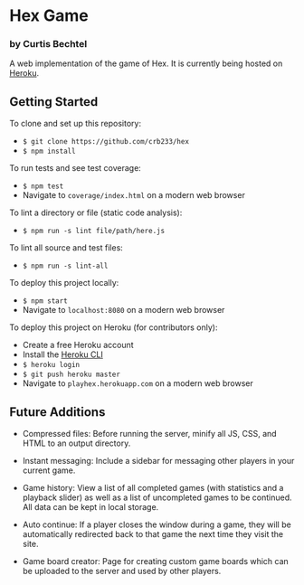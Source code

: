 # Hex Game
### by Curtis Bechtel

A web implementation of the game of Hex. It is currently being hosted on
[Heroku](http://playhex.herokuapp.com).



## Getting Started

To clone and set up this repository:
- `$ git clone https://github.com/crb233/hex`
- `$ npm install`

To run tests and see test coverage:
- `$ npm test`
- Navigate to `coverage/index.html` on a modern web browser

To lint a directory or file (static code analysis):
- `$ npm run -s lint file/path/here.js`

To lint all source and test files:
- `$ npm run -s lint-all`

To deploy this project locally:
- `$ npm start`
- Navigate to `localhost:8080` on a modern web browser

To deploy this project on Heroku (for contributors only):
- Create a free Heroku account
- Install the [Heroku CLI](https://devcenter.heroku.com/articles/heroku-cli#download-and-install)
- `$ heroku login`
- `$ git push heroku master`
- Navigate to `playhex.herokuapp.com` on a modern web browser



## Future Additions

- Compressed files: Before running the server, minify all JS, CSS, and HTML to
an output directory.

- Instant messaging: Include a sidebar for messaging other players in your
current game.

- Game history: View a list of all completed games (with statistics and a
playback slider) as well as a list of uncompleted games to be continued. All
data can be kept in local storage.

- Auto continue: If a player closes the window during a game, they will be
automatically redirected back to that game the next time they visit the site.

- Game board creator: Page for creating custom game boards which can be
uploaded to the server and used by other players.
